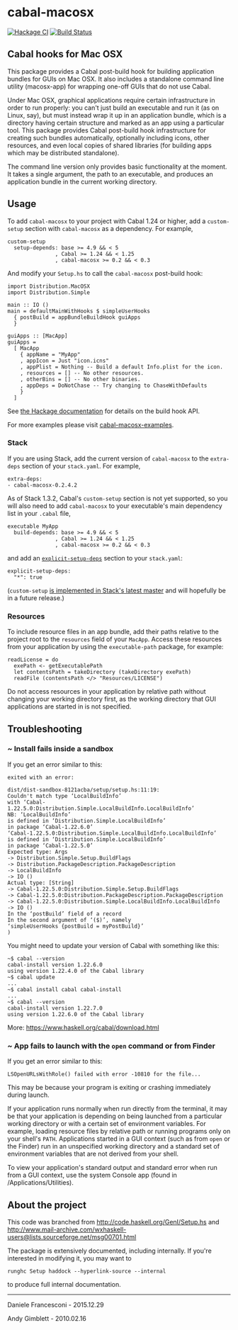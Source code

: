 # cabal-macosx

[![Hackage CI](https://matrix.hackage.haskell.org/api/v2/packages/cabal-macosx/badge)](https://hackage.haskell.org/package/cabal-macosx)
[![Build Status](https://travis-ci.org/danfran/cabal-macosx.svg?branch=master)](https://travis-ci.org/danfran/cabal-macosx)

## Cabal hooks for Mac OSX

This package provides a Cabal post-build hook for building application
bundles for GUIs on Mac OSX.  It also includes a standalone command
line utility (macosx-app) for wrapping one-off GUIs that do not use Cabal.

Under Mac OSX, graphical applications require certain infrastructure
in order to run properly: you can't just build an executable and run
it (as on Linux, say), but must instead wrap it up in an application
bundle, which is a directory having certain structure and marked as an
app using a particular tool.  This package provides Cabal post-build
hook infrastructure for creating such bundles automatically,
optionally including icons, other resources, and even local copies of
shared libraries (for building apps which may be distributed
standalone).

The command line version only provides basic functionality at the
moment.  It takes a single argument, the path to an executable,
and produces an application bundle in the current working directory.

## Usage

To add `cabal-macosx` to your project with Cabal 1.24 or higher, add a
`custom-setup` section with `cabal-macosx` as a dependency. For example,

    custom-setup
      setup-depends: base >= 4.9 && < 5
                   , Cabal >= 1.24 && < 1.25
                   , cabal-macosx >= 0.2 && < 0.3

And modify your `Setup.hs` to call the `cabal-macosx` post-build hook:

    import Distribution.MacOSX
    import Distribution.Simple

    main :: IO ()
    main = defaultMainWithHooks $ simpleUserHooks
      { postBuild = appBundleBuildHook guiApps
      }

    guiApps :: [MacApp]
    guiApps =
      [ MacApp
        { appName = "MyApp"
        , appIcon = Just "icon.icns"
        , appPlist = Nothing -- Build a default Info.plist for the icon.
        , resources = [] -- No other resources.
        , otherBins = [] -- No other binaries.
        , appDeps = DoNotChase -- Try changing to ChaseWithDefaults
        }
      ]

See [the Hackage documentation][cabal-macosx-hackage] for details on the build hook API.

For more examples please visit [cabal-macosx-examples](https://github.com/danfran/cabal-macosx-examples).

[cabal-macosx-hackage]: https://hackage.haskell.org/package/cabal-macosx

### Stack

If you are using Stack, add the current version of `cabal-macosx` to the
`extra-deps` section of your `stack.yaml`. For example,

    extra-deps:
    - cabal-macosx-0.2.4.2

As of Stack 1.3.2, Cabal's `custom-setup` section is not yet supported, so
you will also need to add `cabal-macosx` to your executable's main
dependency list in your `.cabal` file,

    executable MyApp
      build-depends: base >= 4.9 && < 5
                   , Cabal >= 1.24 && < 1.25
                   , cabal-macosx >= 0.2 && < 0.3

and add an [`explicit-setup-deps`][stack-explicit-setup-deps] section to
your `stack.yaml`:

    explicit-setup-deps:
      "*": true

(`custom-setup` [is implemented in Stack's latest
master][stack-custom-setup-pr] and will hopefully be in a future release.)

[stack-custom-setup-pr]: https://github.com/commercialhaskell/stack/pull/2866
[stack-explicit-setup-deps]: https://docs.haskellstack.org/en/stable/yaml_configuration/#explicit-setup-deps

### Resources

To include resource files in an app bundle, add their paths relative to the
project root to the `resources` field of your `MacApp`. Access these
resources from your application by using the `executable-path` package, for
example:

    readLicense = do
      exePath <- getExecutablePath
      let contentsPath = takeDirectory (takeDirectory exePath)
      readFile (contentsPath </> "Resources/LICENSE")

Do not access resources in your application by relative path without
changing your working directory first, as the working directory that GUI
applications are started in is not specified.

## Troubleshooting

### ~ Install fails inside a sandbox

If you get an error similar to this:

```
exited with an error:

dist/dist-sandbox-8121acba/setup/setup.hs:11:19:
Couldn't match type ‘LocalBuildInfo’
with ‘Cabal-1.22.5.0:Distribution.Simple.LocalBuildInfo.LocalBuildInfo’
NB: ‘LocalBuildInfo’
is defined in ‘Distribution.Simple.LocalBuildInfo’
in package ‘Cabal-1.22.6.0’
‘Cabal-1.22.5.0:Distribution.Simple.LocalBuildInfo.LocalBuildInfo’
is defined in ‘Distribution.Simple.LocalBuildInfo’
in package ‘Cabal-1.22.5.0’
Expected type: Args
-> Distribution.Simple.Setup.BuildFlags
-> Distribution.PackageDescription.PackageDescription
-> LocalBuildInfo
-> IO ()
Actual type: [String]
-> Cabal-1.22.5.0:Distribution.Simple.Setup.BuildFlags
-> Cabal-1.22.5.0:Distribution.PackageDescription.PackageDescription
-> Cabal-1.22.5.0:Distribution.Simple.LocalBuildInfo.LocalBuildInfo
-> IO ()
In the ‘postBuild’ field of a record
In the second argument of ‘($)’, namely
‘simpleUserHooks {postBuild = myPostBuild}’
)
```

You might need to update your version of Cabal with something like this:

```
~$ cabal --version
cabal-install version 1.22.6.0
using version 1.22.4.0 of the Cabal library
~$ cabal update
...
~$ cabal install cabal cabal-install
...
~$ cabal --version
cabal-install version 1.22.7.0
using version 1.22.6.0 of the Cabal library
```

More: https://www.haskell.org/cabal/download.html

### ~ App fails to launch with the `open` command or from Finder

If you get an error similar to this:

    LSOpenURLsWithRole() failed with error -10810 for the file...

This may be because your program is exiting or crashing immediately during
launch.

If your application runs normally when run directly from the terminal, it
may be that your application is depending on being launched from a
particular working directory or with a certain set of environment
variables. For example, loading resource files by relative path or running
programs only on your shell's `PATH`. Applications started in a GUI context
(such as from `open` or the Finder) run in an unspecified working directory
and a standard set of environment variables that are not derived from your
shell.

To view your application's standard output and standard error when run from
a GUI context, use the system Console app (found in /Applications/Utilities).

## About the project

This code was branched from http://code.haskell.org/GenI/Setup.hs
and
http://www.mail-archive.com/wxhaskell-users@lists.sourceforge.net/msg00701.html

The package is extensively documented, including internally.  If
you're interested in modifying it, you may want to

```
runghc Setup haddock --hyperlink-source --internal
```
to produce full internal documentation.

----

Daniele Francesconi - 2015.12.29

Andy Gimblett - 2010.02.16
